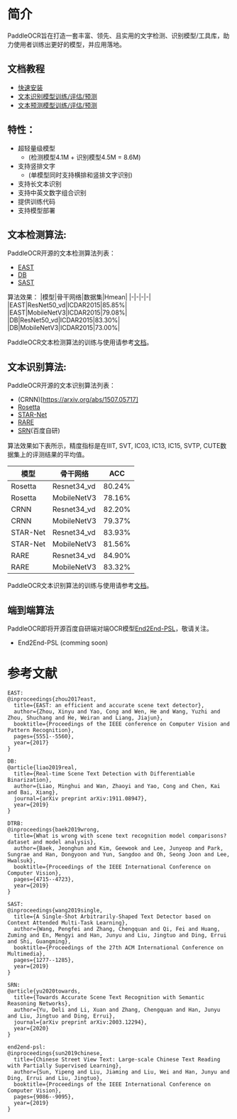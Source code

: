 
# 简介
PaddleOCR旨在打造一套丰富、领先、且实用的文字检测、识别模型/工具库，助力使用者训练出更好的模型，并应用落地。


## 文档教程
- [快速安装](./doc/installation.md)
- [文本识别模型训练/评估/预测](./doc/detection.md)
- [文本预测模型训练/评估/预测](./doc/recognition.md)

## 特性：
- 超轻量级模型
    - (检测模型4.1M + 识别模型4.5M = 8.6M)
- 支持竖排文字
    - (单模型同时支持横排和竖排文字识别)
- 支持长文本识别
- 支持中英文数字组合识别
- 提供训练代码
- 支持模型部署

## 文本检测算法:

PaddleOCR开源的文本检测算法列表：
- [EAST](https://arxiv.org/abs/1704.03155)
- [DB](https://arxiv.org/abs/1911.08947)
- [SAST](https://arxiv.org/abs/1908.05498)

算法效果：
|模型|骨干网络|数据集|Hmean|
|-|-|-|-|
|EAST|ResNet50_vd|ICDAR2015|85.85%|
|EAST|MobileNetV3|ICDAR2015|79.08%|
|DB|ResNet50_vd|ICDAR2015|83.30%|
|DB|MobileNetV3|ICDAR2015|73.00%|

PaddleOCR文本检测算法的训练与使用请参考[文档](./doc/detection.md)。

## 文本识别算法:

PaddleOCR开源的文本识别算法列表：
- (CRNN)[https://arxiv.org/abs/1507.05717]
- [Rosetta](https://arxiv.org/abs/1910.05085)
- [STAR-Net](http://www.bmva.org/bmvc/2016/papers/paper043/index.html)
- [RARE](https://arxiv.org/abs/1603.03915v1)
- [SRN]((https://arxiv.org/abs/2003.12294))(百度自研)

算法效果如下表所示，精度指标是在IIIT, SVT, IC03, IC13, IC15, SVTP, CUTE数据集上的评测结果的平均值。

|模型|骨干网络|ACC|
|-|-|-|
|Rosetta|Resnet34_vd|80.24%|
|Rosetta|MobileNetV3|78.16%|
|CRNN|Resnet34_vd|82.20%|
|CRNN|MobileNetV3|79.37%|
|STAR-Net|Resnet34_vd|83.93%|
|STAR-Net|MobileNetV3|81.56%|
|RARE|Resnet34_vd|84.90%|
|RARE|MobileNetV3|83.32%|

PaddleOCR文本识别算法的训练与使用请参考[文档](./doc/recognition.md)。

## 端到端算法
PaddleOCR即将开源百度自研端对端OCR模型[End2End-PSL](https://arxiv.org/abs/1909.07808)，敬请关注。
- End2End-PSL (comming soon)



# 参考文献
```
EAST:
@inproceedings{zhou2017east,
  title={EAST: an efficient and accurate scene text detector},
  author={Zhou, Xinyu and Yao, Cong and Wen, He and Wang, Yuzhi and Zhou, Shuchang and He, Weiran and Liang, Jiajun},
  booktitle={Proceedings of the IEEE conference on Computer Vision and Pattern Recognition},
  pages={5551--5560},
  year={2017}
}

DB:
@article{liao2019real,
  title={Real-time Scene Text Detection with Differentiable Binarization},
  author={Liao, Minghui and Wan, Zhaoyi and Yao, Cong and Chen, Kai and Bai, Xiang},
  journal={arXiv preprint arXiv:1911.08947},
  year={2019}
}

DTRB:
@inproceedings{baek2019wrong,
  title={What is wrong with scene text recognition model comparisons? dataset and model analysis},
  author={Baek, Jeonghun and Kim, Geewook and Lee, Junyeop and Park, Sungrae and Han, Dongyoon and Yun, Sangdoo and Oh, Seong Joon and Lee, Hwalsuk},
  booktitle={Proceedings of the IEEE International Conference on Computer Vision},
  pages={4715--4723},
  year={2019}
}

SAST:
@inproceedings{wang2019single,
  title={A Single-Shot Arbitrarily-Shaped Text Detector based on Context Attended Multi-Task Learning},
  author={Wang, Pengfei and Zhang, Chengquan and Qi, Fei and Huang, Zuming and En, Mengyi and Han, Junyu and Liu, Jingtuo and Ding, Errui and Shi, Guangming},
  booktitle={Proceedings of the 27th ACM International Conference on Multimedia},
  pages={1277--1285},
  year={2019}
}

SRN:
@article{yu2020towards,
  title={Towards Accurate Scene Text Recognition with Semantic Reasoning Networks},
  author={Yu, Deli and Li, Xuan and Zhang, Chengquan and Han, Junyu and Liu, Jingtuo and Ding, Errui},
  journal={arXiv preprint arXiv:2003.12294},
  year={2020}
}

end2end-psl:
@inproceedings{sun2019chinese,
  title={Chinese Street View Text: Large-scale Chinese Text Reading with Partially Supervised Learning},
  author={Sun, Yipeng and Liu, Jiaming and Liu, Wei and Han, Junyu and Ding, Errui and Liu, Jingtuo},
  booktitle={Proceedings of the IEEE International Conference on Computer Vision},
  pages={9086--9095},
  year={2019}
}
```
